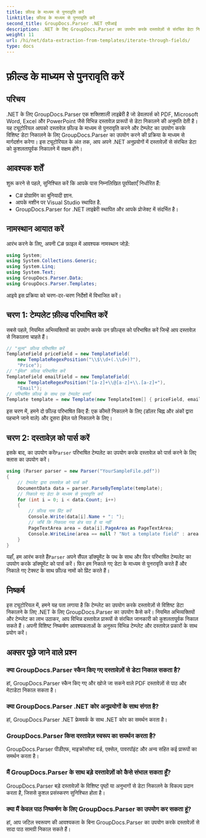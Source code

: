```yaml
---
title: फ़ील्ड के माध्यम से पुनरावृति करें
linktitle: फ़ील्ड के माध्यम से पुनरावृति करें
second_title: GroupDocs.Parser .NET एपीआई
description: .NET के लिए GroupDocs.Parser का उपयोग करके दस्तावेज़ों से संरचित डेटा निकालने का तरीका जानें। दस्तावेज़ डेटा निष्कर्षण क्षमताओं के साथ अपने .NET अनुप्रयोगों को बेहतर बनाएँ।
weight: 11
url: /hi/net/data-extraction-from-templates/iterate-through-fields/
type: docs
---
```

# फ़ील्ड के माध्यम से पुनरावृति करें

## परिचय
.NET के लिए GroupDocs.Parser एक शक्तिशाली लाइब्रेरी है जो डेवलपर्स को PDF, Microsoft Word, Excel और PowerPoint जैसे विभिन्न दस्तावेज़ प्रारूपों से डेटा निकालने की अनुमति देती है। यह ट्यूटोरियल आपको दस्तावेज़ फ़ील्ड के माध्यम से पुनरावृति करने और टेम्प्लेट का उपयोग करके विशिष्ट डेटा निकालने के लिए GroupDocs.Parser का उपयोग करने की प्रक्रिया के माध्यम से मार्गदर्शन करेगा। इस ट्यूटोरियल के अंत तक, आप अपने .NET अनुप्रयोगों में दस्तावेज़ों से संरचित डेटा को कुशलतापूर्वक निकालने में सक्षम होंगे।
## आवश्यक शर्तें
शुरू करने से पहले, सुनिश्चित करें कि आपके पास निम्नलिखित पूर्वापेक्षाएँ निर्धारित हैं:
- C# प्रोग्रामिंग का बुनियादी ज्ञान.
- आपके मशीन पर Visual Studio स्थापित है.
- GroupDocs.Parser for .NET लाइब्रेरी स्थापित और आपके प्रोजेक्ट में संदर्भित है।

## नामस्थान आयात करें
आरंभ करने के लिए, अपनी C# फ़ाइल में आवश्यक नामस्थान जोड़ें:
```csharp
using System;
using System.Collections.Generic;
using System.Linq;
using System.Text;
using GroupDocs.Parser.Data;
using GroupDocs.Parser.Templates;
```
आइये इस प्रक्रिया को चरण-दर-चरण निर्देशों में विभाजित करें।
## चरण 1: टेम्पलेट फ़ील्ड परिभाषित करें
सबसे पहले, नियमित अभिव्यक्तियों का उपयोग करके उन फ़ील्ड्स को परिभाषित करें जिन्हें आप दस्तावेज़ से निकालना चाहते हैं।
```csharp
// "मूल्य" फ़ील्ड परिभाषित करें
TemplateField priceField = new TemplateField(
    new TemplateRegexPosition("\\$\\d+(.\\d+)?"),
    "Price");
// "ईमेल" फ़ील्ड परिभाषित करें
TemplateField emailField = new TemplateField(
    new TemplateRegexPosition("[a-z]+\\@[a-z]+\\.[a-z]+"),
    "Email");
// परिभाषित फ़ील्ड के साथ एक टेम्पलेट बनाएँ
Template template = new Template(new TemplateItem[] { priceField, emailField });
```
इस चरण में, हमने दो फ़ील्ड परिभाषित किए हैं: एक कीमतें निकालने के लिए (डॉलर चिह्न और अंकों द्वारा पहचाने जाने वाले) और दूसरा ईमेल पते निकालने के लिए।
## चरण 2: दस्तावेज़ को पार्स करें
 इसके बाद, का उपयोग करें`Parser` परिभाषित टेम्पलेट का उपयोग करके दस्तावेज़ को पार्स करने के लिए क्लास का उपयोग करें।
```csharp
using (Parser parser = new Parser("YourSampleFile.pdf"))
{
    // टेम्पलेट द्वारा दस्तावेज़ को पार्स करें
    DocumentData data = parser.ParseByTemplate(template);
    // निकाले गए डेटा के माध्यम से पुनरावृत्ति करें
    for (int i = 0; i < data.Count; i++)
    {
        // फ़ील्ड नाम प्रिंट करें
        Console.Write(data[i].Name + ": ");
        // जाँचें कि निकाला गया क्षेत्र पाठ है या नहीं
        PageTextArea area = data[i].PageArea as PageTextArea;
        Console.WriteLine(area == null ? "Not a template field" : area.Text);
    }
}
```
 यहाँ, हम आरंभ करते हैं`Parser` अपने सैंपल डॉक्यूमेंट के पथ के साथ और फिर परिभाषित टेम्पलेट का उपयोग करके डॉक्यूमेंट को पार्स करें। फिर हम निकाले गए डेटा के माध्यम से पुनरावृति करते हैं और निकाले गए टेक्स्ट के साथ फ़ील्ड नामों को प्रिंट करते हैं।
## निष्कर्ष
इस ट्यूटोरियल में, हमने यह पता लगाया है कि टेम्प्लेट का उपयोग करके दस्तावेज़ों से विशिष्ट डेटा निकालने के लिए .NET के लिए GroupDocs.Parser का उपयोग कैसे करें। नियमित अभिव्यक्तियों और टेम्प्लेट का लाभ उठाकर, आप विभिन्न दस्तावेज़ प्रारूपों से संरचित जानकारी को कुशलतापूर्वक निकाल सकते हैं। अपनी विशिष्ट निष्कर्षण आवश्यकताओं के अनुरूप विभिन्न टेम्प्लेट और दस्तावेज़ प्रकारों के साथ प्रयोग करें।

## अक्सर पूछे जाने वाले प्रश्न
### क्या GroupDocs.Parser स्कैन किए गए दस्तावेज़ों से डेटा निकाल सकता है?
हां, GroupDocs.Parser स्कैन किए गए और खोजे जा सकने वाले PDF दस्तावेज़ों से पाठ और मेटाडेटा निकाल सकता है।
### क्या GroupDocs.Parser .NET कोर अनुप्रयोगों के साथ संगत है?
हां, GroupDocs.Parser .NET फ्रेमवर्क के साथ .NET कोर का समर्थन करता है।
### GroupDocs.Parser किस दस्तावेज़ स्वरूप का समर्थन करता है?
GroupDocs.Parser पीडीएफ, माइक्रोसॉफ्ट वर्ड, एक्सेल, पावरपॉइंट और अन्य सहित कई प्रारूपों का समर्थन करता है।
### मैं GroupDocs.Parser के साथ बड़े दस्तावेज़ों को कैसे संभाल सकता हूँ?
GroupDocs.Parser बड़े दस्तावेज़ों के विशिष्ट पृष्ठों या अनुभागों से डेटा निकालने के विकल्प प्रदान करता है, जिससे कुशल प्रसंस्करण सुनिश्चित होता है।
### क्या मैं केवल पाठ निष्कर्षण के लिए GroupDocs.Parser का उपयोग कर सकता हूं?
हां, आप जटिल स्वरूपण की आवश्यकता के बिना GroupDocs.Parser का उपयोग करके दस्तावेज़ों से सादा पाठ सामग्री निकाल सकते हैं।